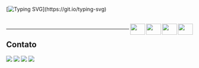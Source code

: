  
  [![Typing SVG](https://readme-typing-svg.herokuapp.com?font=Helvetica+Neue&weight=500&duration=3000&pause=9000&color=F10E14&background=FEF7FF00&width=435&lines=Hello+there!👋+It's+Romeu's+repo.)](https://git.io/typing-svg)
  
 <div style="display:inline_block"><br>  
  <img align="right" height="30" width="40" src="https://cdn.jsdelivr.net/gh/devicons/devicon/icons/javascript/javascript-original.svg">
  <img align="right" height="30" width="40" src="https://cdn.jsdelivr.net/gh/devicons/devicon/icons/html5/html5-original.svg">
  <img align="right" height="30" width="40" src="https://cdn.jsdelivr.net/gh/devicons/devicon/icons/css3/css3-original.svg">
  <img align="right" height="30" width="40" src="https://cdn.jsdelivr.net/gh/devicons/devicon/icons/git/git-original.svg">
</div>        
  
***
## Contato 
<div>
  <a href="https://discord.com/users/9298" target="_blank"><img src="https://img.shields.io/badge/Discord-7289DA?style=for-the-badge&logo=discord&logoColor=white" target="_blank"></a> 
  <a href="https://www.linkedin.com/in/edson-romeu-maier/" target="_blank"><img src="https://img.shields.io/badge/-LinkedIn-%230077B5?style=for-the-badge&logo=linkedin&logoColor=white" target="_blank"></a>
   <a href="https://instagram.com/romeumaier/" target="_blank"><img src="https://img.shields.io/badge/-Instagram-%23E4405F?style=for-the-badge&logo=instagram&logoColor=white" target="_blank"></a>
  <a href="mailto:romeumaier@gmail.com.br"><img src="https://img.shields.io/badge/-Gmail-%23333?style=for-the-badge&logo=gmail&logoColor=white" target="_blank"></a>
  
</div>



